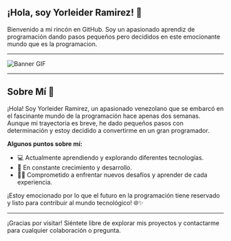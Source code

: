 ## ¡Hola, soy Yorleider Ramirez! 👋

Bienvenido a mi rincón en GitHub. Soy un apasionado aprendiz de programación dando pasos pequeños pero decididos en este emocionante mundo que es la programacion.

---

![Banner GIF](https://i.imgur.com/LVKvjL6.gif)

---

## Sobre Mí 🚀

¡Hola! Soy Yorleider Ramirez, un apasionado venezolano que se embarcó en el fascinante mundo de la programación hace apenas dos semanas. Aunque mi trayectoria es breve, he dado pequeños pasos con determinación y estoy decidido a convertirme en un gran programador.

**Algunos puntos sobre mí:**
- 💻 Actualmente aprendiendo y explorando diferentes tecnologías.
- 🌱 En constante crecimiento y desarrollo.
- 👨‍💻 Comprometido a enfrentar nuevos desafíos y aprender de cada experiencia.

¡Estoy emocionado por lo que el futuro en la programación tiene reservado y listo para contribuir al mundo tecnológico! 🌐✨


---

¡Gracias por visitar! Siéntete libre de explorar mis proyectos y contactarme para cualquier colaboración o pregunta.
